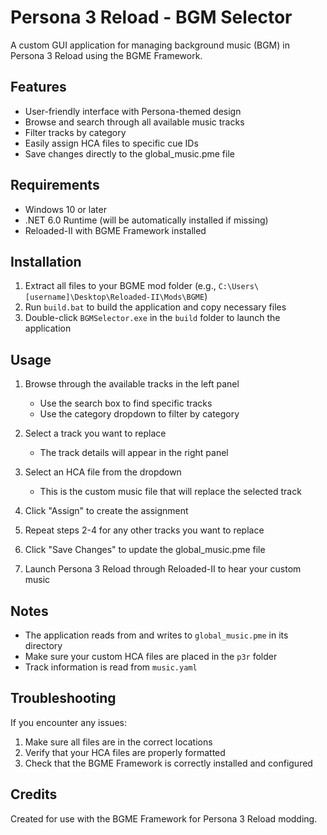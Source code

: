 # Persona 3 Reload - BGM Selector

A custom GUI application for managing background music (BGM) in Persona 3 Reload using the BGME Framework.

## Features

- User-friendly interface with Persona-themed design
- Browse and search through all available music tracks
- Filter tracks by category
- Easily assign HCA files to specific cue IDs
- Save changes directly to the global_music.pme file

## Requirements

- Windows 10 or later
- .NET 6.0 Runtime (will be automatically installed if missing)
- Reloaded-II with BGME Framework installed

## Installation

1. Extract all files to your BGME mod folder (e.g., `C:\Users\[username]\Desktop\Reloaded-II\Mods\BGME`)
2. Run `build.bat` to build the application and copy necessary files
3. Double-click `BGMSelector.exe` in the `build` folder to launch the application

## Usage

1. Browse through the available tracks in the left panel
   - Use the search box to find specific tracks
   - Use the category dropdown to filter by category

2. Select a track you want to replace
   - The track details will appear in the right panel

3. Select an HCA file from the dropdown
   - This is the custom music file that will replace the selected track

4. Click "Assign" to create the assignment

5. Repeat steps 2-4 for any other tracks you want to replace

6. Click "Save Changes" to update the global_music.pme file

7. Launch Persona 3 Reload through Reloaded-II to hear your custom music

## Notes

- The application reads from and writes to `global_music.pme` in its directory
- Make sure your custom HCA files are placed in the `p3r` folder
- Track information is read from `music.yaml`

## Troubleshooting

If you encounter any issues:

1. Make sure all files are in the correct locations
2. Verify that your HCA files are properly formatted
3. Check that the BGME Framework is correctly installed and configured

## Credits

Created for use with the BGME Framework for Persona 3 Reload modding. 